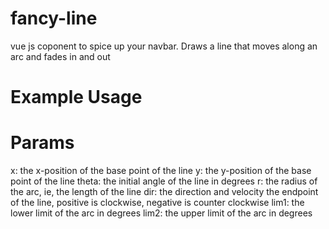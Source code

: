 # fancy-line
vue js coponent to spice up your navbar. Draws a line that moves along an arc and fades in and out


# Example Usage
<fancy-line x=0 y=0 theta=30 r=70 dir=0.1 lim1=20 lim2=45></fancy-line>

# Params
  x: the x-position of the base point of the line
  y: the y-position of the base point of the line
  theta: the initial angle of the line in degrees
  r: the radius of the arc, ie, the length of the line
  dir: the direction and velocity the endpoint of the line,
    positive is clockwise, negative is counter clockwise
  lim1: the lower limit of the arc in degrees
  lim2: the upper limit of the arc in degrees
